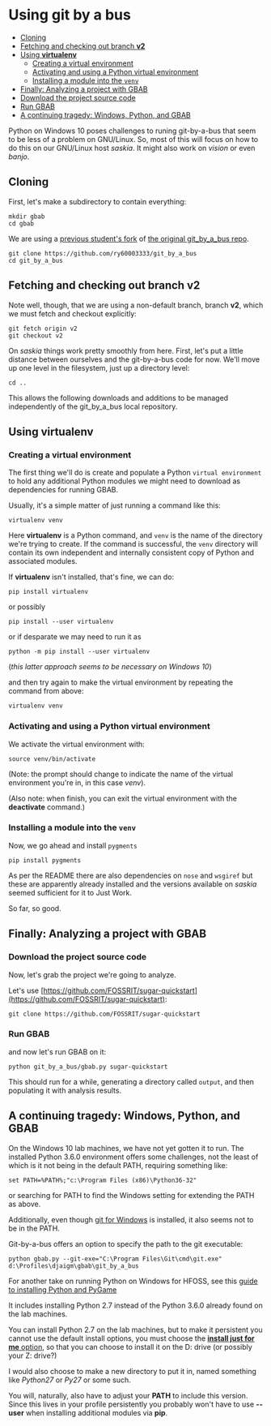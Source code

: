 
# Using **git by a bus**

  * [Cloning](#cloning)
  * [Fetching and checking out branch **v2**](#fetch-and-checkout-v2)
  * [Using **virtualenv**](#using-virtualenv)
    * [Creating a virtual environment](#create-a-venv)
    * [Activating and using a Python virtual environment](#activate-and-use-a-venv)
    * [Installing a module into the `venv`](#install-a-module-into-venv)
  * [Finally: Analyzing a project with GBAB ](#run-gbab-on-a-project)
  * [Download the project source code](#download-project-source)
  * [Run GBAB](#run-gbab)
  * [A continuing tragedy: Windows, Python, and GBAB](#windows)



Python on Windows 10 poses challenges to runing git-by-a-bus that seem to be less of a problem on GNU/Linux. So, most of this will focus on how to do this on our GNU/Linux host *saskia*. It might also work on *vision* or even *banjo*.

## Cloning <a name="cloning"/>

First, let's make a subdirectory to contain everything:

    mkdir gbab
    cd gbab

We are using a [previous student's fork](https://github.com/ry60003333/git_by_a_bus) of [the original git_by_a_bus repo](https://github.com/tomheon/git_by_a_bus).

    git clone https://github.com/ry60003333/git_by_a_bus
    cd git_by_a_bus

## Fetching and checking out branch **v2** <a name="fetch-and-checkout-v2"/>

Note well, though, that we are using a non-default branch, branch **v2**, which we must fetch and checkout explicitly:

    git fetch origin v2
    git checkout v2

On *saskia* things work pretty smoothly from here. First, let's put a little distance between ourselves and the git-by-a-bus code for now. 
We'll move up one level in the filesystem, just up a directory level:

    cd ..

This allows the following downloads and additions to be managed independently of the git_by_a_bus local repository.

## Using **virtualenv** <a name="using-virtualenv"/>

### Creating a virtual environment <a name="create-a-venv"/>

The first thing we'll do is create and populate a Python `virtual environment` to hold any additional Python modules we might need to download as dependencies for running GBAB.

Usually, it's a simple matter of just running a command like this:

    virtualenv venv

Here **virtualenv** is a Python command, and `venv` is the name of the directory we're trying to create. If the command is successful, the `venv` directory will contain its own independent and internally consistent copy of Python and associated modules.

If **virtualenv** isn't installed, that's fine, we can do:

    pip install virtualenv

or possibly

    pip install --user virtualenv

or if desparate we may need to run it as

    python -m pip install --user virtualenv 

(*this latter approach seems to be necessary on Windows 10*)

and then try again to make the virtual environment by repeating the command from above:

    virtualenv venv

### Activating and using a Python virtual environment <a name="activate-and-use-a-venv"/>

We activate the virtual environment with:

    source venv/bin/activate

(Note: the prompt should change to indicate the name of the virtual environment you're in, in this case *venv*).

(Also note: when finish, you can exit the virtual environment with the **deactivate** command.)

### Installing a module into the `venv` <a name="install-a-module-into-venv"/>

Now, we go ahead and install `pygments`

    pip install pygments

As per the README there are also dependencies on `nose` and `wsgiref` but these are apparently already installed and the versions available on *saskia* seemed sufficient for it to Just Work.

So far, so good.

## Finally: Analyzing a project with GBAB <a name="run-gbab-on-a-project"/>

### Download the project source code <a name="download-project-source"/>

Now, let's grab the project we're going to analyze.

Let's use [https://github.com/FOSSRIT/sugar-quickstart](https://github.com/FOSSRIT/sugar-quickstart):

    git clone https://github.com/FOSSRIT/sugar-quickstart

### Run GBAB <a name="run-gbab"/>

and now let's run GBAB on it:

    python git_by_a_bus/gbab.py sugar-quickstart

This should run for a while, generating a directory called `output`, and then populating it with analysis results.


## A continuing tragedy: Windows, Python, and GBAB <a name="windows"/>

On the Windows 10 lab machines, we have not yet gotten it to run. The
installed Python 3.6.0 environment offers some challenges, not the least of
which is it not being in the default PATH, requiring something like:

    set PATH=%PATH%;"c:\Program Files (x86)\Python36-32"

or searching for PATH to find the Windows setting for extending the PATH as above.

Additionally, even though [git for Windows](https://git-scm.com/downloads) is installed, it also seems not to be in the PATH.

Git-by-a-bus offers an option to specify the path to the git executable:

    python gbab.py --git-exe="C:\Program Files\Git\cmd\git.exe" d:\Profiles\djaigm\gbab\git_by_a_bus

For another take on running Python on Windows for HFOSS, see this
[guide to installing Python and PyGame](Install---Run-PyGames-For-Beginners---Windows)

It includes installing Python 2.7 instead of the Python 3.6.0 already found on the lab machines.

You can install Python 2.7 on the lab machines, but to make it persistent you cannot use the default install options, you must choose the [**install just for me** option](https://www.howtogeek.com/wp-content/uploads/2014/10/Python-6.jpg.pagespeed.ce.GQOmT4laKi.jpg), so that you can choose to install it on the D: drive (or possibly your Z: drive?)

I would also choose to make a new directory to put it in, named something like *Python27* or *Py27* or some such.

You will, naturally, also have to adjust your **PATH** to include this version. Since this lives in your profile persistently you probably won't have to use **--user** when installing additional modules via **pip**.


